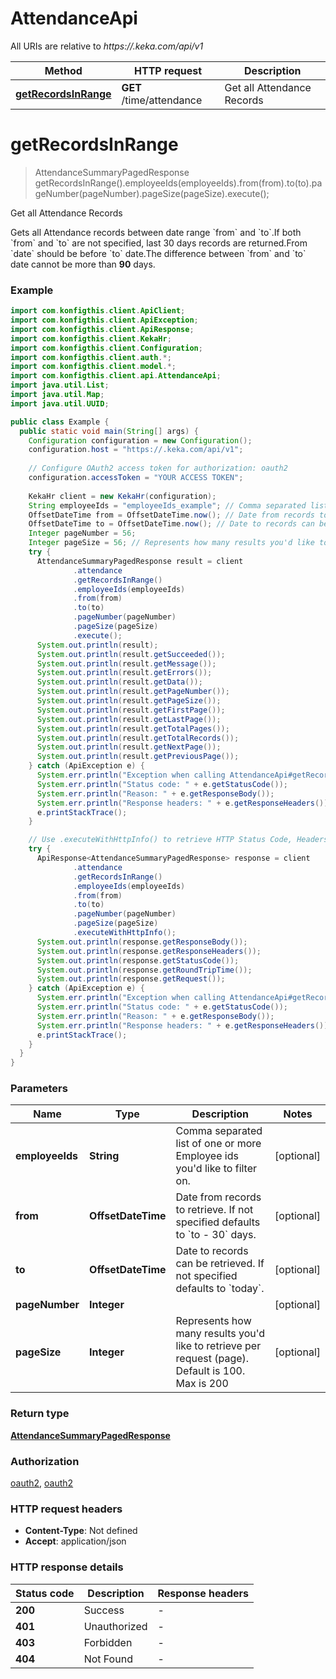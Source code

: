 # AttendanceApi

All URIs are relative to *https://.keka.com/api/v1*

| Method | HTTP request | Description |
|------------- | ------------- | -------------|
| [**getRecordsInRange**](AttendanceApi.md#getRecordsInRange) | **GET** /time/attendance | Get all Attendance Records |


<a name="getRecordsInRange"></a>
# **getRecordsInRange**
> AttendanceSummaryPagedResponse getRecordsInRange().employeeIds(employeeIds).from(from).to(to).pageNumber(pageNumber).pageSize(pageSize).execute();

Get all Attendance Records

Gets all Attendance records between date range &#x60;from&#x60; and &#x60;to&#x60;.If both &#x60;from&#x60; and &#x60;to&#x60; are not specified, last 30 days records are returned.From &#x60;date&#x60; should be before &#x60;to&#x60; date.The difference between &#x60;from&#x60; and &#x60;to&#x60; date cannot be more than **90** days.

### Example
```java
import com.konfigthis.client.ApiClient;
import com.konfigthis.client.ApiException;
import com.konfigthis.client.ApiResponse;
import com.konfigthis.client.KekaHr;
import com.konfigthis.client.Configuration;
import com.konfigthis.client.auth.*;
import com.konfigthis.client.model.*;
import com.konfigthis.client.api.AttendanceApi;
import java.util.List;
import java.util.Map;
import java.util.UUID;

public class Example {
  public static void main(String[] args) {
    Configuration configuration = new Configuration();
    configuration.host = "https://.keka.com/api/v1";
    
    // Configure OAuth2 access token for authorization: oauth2
    configuration.accessToken = "YOUR ACCESS TOKEN";
    
    KekaHr client = new KekaHr(configuration);
    String employeeIds = "employeeIds_example"; // Comma separated list of one or more Employee ids you'd like to filter on.
    OffsetDateTime from = OffsetDateTime.now(); // Date from records to retrieve. If not specified defaults to `to - 30` days.
    OffsetDateTime to = OffsetDateTime.now(); // Date to records can be retrieved. If not specified defaults to `today`.
    Integer pageNumber = 56;
    Integer pageSize = 56; // Represents how many results you'd like to retrieve per request (page). Default is 100. Max is 200
    try {
      AttendanceSummaryPagedResponse result = client
              .attendance
              .getRecordsInRange()
              .employeeIds(employeeIds)
              .from(from)
              .to(to)
              .pageNumber(pageNumber)
              .pageSize(pageSize)
              .execute();
      System.out.println(result);
      System.out.println(result.getSucceeded());
      System.out.println(result.getMessage());
      System.out.println(result.getErrors());
      System.out.println(result.getData());
      System.out.println(result.getPageNumber());
      System.out.println(result.getPageSize());
      System.out.println(result.getFirstPage());
      System.out.println(result.getLastPage());
      System.out.println(result.getTotalPages());
      System.out.println(result.getTotalRecords());
      System.out.println(result.getNextPage());
      System.out.println(result.getPreviousPage());
    } catch (ApiException e) {
      System.err.println("Exception when calling AttendanceApi#getRecordsInRange");
      System.err.println("Status code: " + e.getStatusCode());
      System.err.println("Reason: " + e.getResponseBody());
      System.err.println("Response headers: " + e.getResponseHeaders());
      e.printStackTrace();
    }

    // Use .executeWithHttpInfo() to retrieve HTTP Status Code, Headers and Request
    try {
      ApiResponse<AttendanceSummaryPagedResponse> response = client
              .attendance
              .getRecordsInRange()
              .employeeIds(employeeIds)
              .from(from)
              .to(to)
              .pageNumber(pageNumber)
              .pageSize(pageSize)
              .executeWithHttpInfo();
      System.out.println(response.getResponseBody());
      System.out.println(response.getResponseHeaders());
      System.out.println(response.getStatusCode());
      System.out.println(response.getRoundTripTime());
      System.out.println(response.getRequest());
    } catch (ApiException e) {
      System.err.println("Exception when calling AttendanceApi#getRecordsInRange");
      System.err.println("Status code: " + e.getStatusCode());
      System.err.println("Reason: " + e.getResponseBody());
      System.err.println("Response headers: " + e.getResponseHeaders());
      e.printStackTrace();
    }
  }
}

```

### Parameters

| Name | Type | Description  | Notes |
|------------- | ------------- | ------------- | -------------|
| **employeeIds** | **String**| Comma separated list of one or more Employee ids you&#39;d like to filter on. | [optional] |
| **from** | **OffsetDateTime**| Date from records to retrieve. If not specified defaults to &#x60;to - 30&#x60; days. | [optional] |
| **to** | **OffsetDateTime**| Date to records can be retrieved. If not specified defaults to &#x60;today&#x60;. | [optional] |
| **pageNumber** | **Integer**|  | [optional] |
| **pageSize** | **Integer**| Represents how many results you&#39;d like to retrieve per request (page). Default is 100. Max is 200 | [optional] |

### Return type

[**AttendanceSummaryPagedResponse**](AttendanceSummaryPagedResponse.md)

### Authorization

[oauth2](../README.md#oauth2), [oauth2](../README.md#oauth2)

### HTTP request headers

 - **Content-Type**: Not defined
 - **Accept**: application/json

### HTTP response details
| Status code | Description | Response headers |
|-------------|-------------|------------------|
| **200** | Success |  -  |
| **401** | Unauthorized |  -  |
| **403** | Forbidden |  -  |
| **404** | Not Found |  -  |


